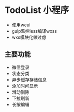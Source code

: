 # TodoList 小程序

- 使用weui
- gulp监控less编译wxss
- wxs模块化做过虑

## 主要功能

- 微信登录
- 状态分类
- 异步缓存存储信息
- 添加时间显示
- 滑动删除
- 下拉刷新
- 长按编辑